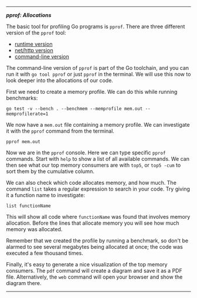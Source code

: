 
---
***pprof: Allocations***

The basic tool for profiling Go programs is `pprof`. There are three different version of the `pprof` tool:

- [runtime version](https://golang.org/pkg/runtime/pprof/)
- [net/http version](https://golang.org/pkg/net/http/pprof/)
- [command-line version](https://blog.golang.org/profiling-go-programs)

The command-line version of `pprof` is part of the Go toolchain, and you can run it with `go tool pprof` or just `pprof` in the terminal. We will use this now to look deeper into the allocations of our code.

First we need to create a memory profile. We can do this while running benchmarks:

```
go test -v --bench . --benchmem --memprofile mem.out --memprofilerate=1
```

We now have a `mem.out` file containing a memory profile. We can investigate it with the `pprof` command from the terminal.

```
pprof mem.out
```

Now we are in the `pprof` console. Here we can type specific `pprof` commands. Start with `help` to show a list of all available commands. We can then see what our top memory consumers are with `top5`, or `top5 -cum` to sort them by the cumulative column.

We can also check which code allocates memory, and how much. The command `list` takes a regular expression to search in your code. Try giving it a function name to investigate:

```
list functionName
```

This will show all code where `functionName` was found that involves memory allocation. Before the lines that allocate memory you will see how much memory was allocated.

Remember that we created the profile by running a benchmark, so don't be alarmed to see several megabytes being allocated at once; the code was executed a few thousand times.

Finally, it's easy to generate a nice visualization of the top memory consumers. The `pdf` command will create a diagram and save it as a PDF file. Alternatively, the `web` command will open your browser and show the diagram there.

---